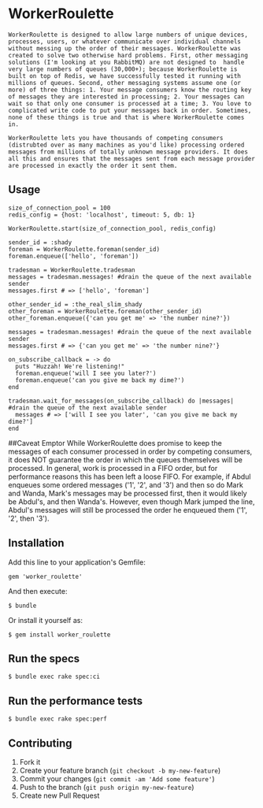# WorkerRoulette

    WorkerRoulette is designed to allow large numbers of unique devices, processes, users, or whatever communicate over individual channels without messing up the order of their messages. WorkerRoulette was created to solve two otherwise hard problems. First, other messaging solutions (I'm looking at you RabbitMQ) are not designed to  handle very large numbers of queues (30,000+); because WorkerRoulette is built on top of Redis, we have successfully tested it running with millions of queues. Second, other messaging systems assume one (or more) of three things: 1. Your message consumers know the routing key of messages they are interested in processing; 2. Your messages can wait so that only one consumer is processed at a time; 3. You love to complicated write code to put your messages back in order. Sometimes, none of these things is true and that is where WorkerRoulette comes in.

    WorkerRoulette lets you have thousands of competing consumers (distrubted over as many machines as you'd like) processing ordered messages from millions of totally unknown message providers. It does all this and ensures that the messages sent from each message provider are processed in exactly the order it sent them.

## Usage
    size_of_connection_pool = 100
    redis_config = {host: 'localhost', timeout: 5, db: 1}

    WorkerRoulette.start(size_of_connection_pool, redis_config)

    sender_id = :shady
    foreman = WorkerRoulette.foreman(sender_id)
    foreman.enqueue(['hello', 'foreman'])

    tradesman = WorkerRoulette.tradesman
    messages = tradesman.messages! #drain the queue of the next available sender
    messages.first # => ['hello', 'foreman']

    other_sender_id = :the_real_slim_shady
    other_foreman = WorkerRoulette.foreman(other_sender_id)
    other_foreman.enqueue({'can you get me' => 'the number nine?'})

    messages = tradesman.messages! #drain the queue of the next available sender
    messages.first # => {'can you get me' => 'the number nine?'}

    on_subscribe_callback = -> do
      puts "Huzzah! We're listening!"
      foreman.enqueue('will I see you later?')
      foreman.enqueue('can you give me back my dime?')
    end

    tradesman.wait_for_messages(on_subscribe_callback) do |messages| #drain the queue of the next available sender
      messages # => ['will I see you later', 'can you give me back my dime?']
    end

##Caveat Emptor
    While WorkerRoulette does promise to keep the messages of each consumer processed in order by competing consumers, it does NOT guarantee the order in which the queues themselves will be processed. In general, work is processed in a FIFO order, but for performance reasons this has been left a loose FIFO. For example, if Abdul enqueues some ordered messages ('1', '2', and '3') and then so do Mark and Wanda, Mark's messages may be processed first, then it would likely be Abdul's, and then Wanda's. However, even though Mark jumped the line, Abdul's messages will still be processed the order he enqueued them ('1', '2', then '3').

## Installation

Add this line to your application's Gemfile:

    gem 'worker_roulette'

And then execute:

    $ bundle

Or install it yourself as:

    $ gem install worker_roulette

## Run the specs

    $ bundle exec rake spec:ci

## Run the performance tests

    $ bundle exec rake spec:perf


## Contributing

1. Fork it
2. Create your feature branch (`git checkout -b my-new-feature`)
3. Commit your changes (`git commit -am 'Add some feature'`)
4. Push to the branch (`git push origin my-new-feature`)
5. Create new Pull Request
